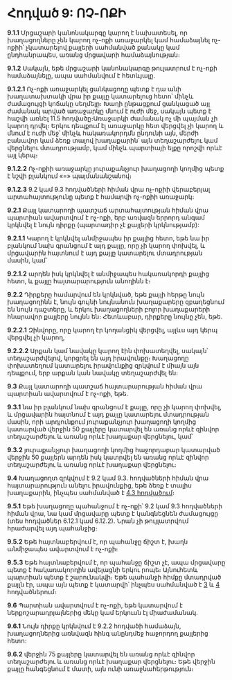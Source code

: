# Հոդված 9: ՈՉ-ՈՔԻ

**9.1.1** Մրցաշարի կանոնակարգը կարող է նախատեսել, որ խաղացողները չեն կարող ոչ-ոքի առաջարկել կամ համաձայնել ոչ-ոքիի՝ չկատարելով քայլերի սահմանված քանակը կամ ընդհանրապես, առանց մրցավարի համաձայնության։

**9.1.2** Սակայն, եթե մրցաշարի կանոնակարգը թուլատրում է ոչ-ոքի համաձայնելը, ապա սահմանվում է հետևյալը․

**9.1.2.1** Ոչ-ոքի առաջարկել ցանկացողը պետք է դա անի խաղատախտակի վրա իր քայլը կատարելուց հետո՝ մինչև ժամացույցի կոճակը սեղմելը։ Խաղի ընթացքում ցանկացած այլ ժամանակ արված առաջարկը մնում է ուժի մեջ, սակայն պետք է հաշվի առնել 11.5 հոդվածը։Առաջարկի ժամանակ ոչ մի պայման չի կարող դրվել։ Երկու դեպքում էլ առաջարկը հետ վերցվել չի կարող և մնում է ուժի մեջ՝ մինչև հակառակորդմն ընդունի այն, մերժի բանավոր կամ ձեռք տալով խաղաքարին՝ այն տեղաշարժելու կամ վերցնելու մտադրությամբ, կամ մինչև պարտիայի ելքը որոշվի որևէ այլ կերպ։

**9.1.2.2** Ոչ-ոքիի առաջարկը յուրաքանչյուր խաղացողի կողմից պետք է նշվի բլանկում «=» պայմանանշանով։

**9.1.2.3** 9.2 կամ 9.3 հոդվածների հիման վրա ոչ-ոքիի վերաբերյալ արտահայտությունը պետք է համարվի ոչ-ոքիի առաջարկ։

**9.2.1** Քայլ կատարողի պատշաճ արտահայտության հիման վրա պարտիան ավարտվում է ոչ-ոքի, երբ առվազն երրորդ անգամ կրկնվել է նույն դիրքը (պարտադիր չէ քայլերի կրկնությամբ):

**9.2.1.1** Կարող է կրկնվել անմիջապես իր քայլից հետո, եթե նա իր բլանկում նախ գրանցում է այդ քայլը, որը չի կարող փոխվել, և մրցավարին հայտնում է այդ քայլը կատարելու մտադրության մասին, կամ՝

**9.2.1.2** արդեն իսկ կրկնվել է անմիջապես հակառակորդի քայլից հետո, և քայլը հայտարարություն անողինն է։

**9.2.2** Դիրքերը համարվում են կրկնված, եթե քայլի հերթը նույն խաղացողինն է, նույն գույնի նույնանուն խաղաքարերը զբաղեցնում են նույն դաշտերը, և երկու խաղացողների բոլոր խաղաքարերի հնարավոր քայլերը նույնն են։ Հետևաբար, դիրքերը նույնը չեն, եթե․

**9.2.2.1** Զինվորը, որը կարող էր կողանցիկ վերցվել, այլևս այդ կերպ վերցվել չի կարող,

**9.2.2.2** Արքան կամ նավակը կարող էին փոխատեղվել, սակայն՝ տեղաշարժվելով, կորցրել են այդ իրավունքը։ Խաղացողը փոխատեղում կատարելու իրավունքից զրկվում է միայն այն դեպքում, երբ արքան կան նավակը տեղաշարժվել են։

**9.3** Քայլ կատարողի պատշաճ հայտարարության հիման վրա պարտիան ավարտվում է ոչ-ոքի, եթե․

**9.3.1** նա իր բլանկում նախ գրանցում է քայլը, որը չի կարող փոխվել, և մրցավարին հայտնում է այդ քայլը կատարելու մտադրության մասին, որի արդյունքում յուրաքանչյուր խաղացողի կողմից կատարված վերջին 50 քայլերը կատարվել են առանց որևէ զինվոր տեղաշարժելու և առանց որևէ խաղաքար վերցնելու, կամ՝

**9.3.2** յուրաքանչյուր խաղացողի կողմից հաջորդաբար կատարված վերջին 50 քայլերն արդեն իսկ կատրվել են առանց որևէ զինվոր տեղաշարժելու և առանց որևէ խաղաքար վերցնելու։

**9.4** Խաղացողտ զրկվում է 9.2 կամ 9.3. հոդվածների հիման վրա հայտարարություն անելու իրավունքից, եթե ձեռք է տալիս խաղաքարին, ինչպես սահմանված է [4.3 հոդվածում](./article4#4.3)։

**9.5.1** Եթե խաղացողը պահանջում է ոչ-ոքի՝ 9.2 կամ 9.3 հոդվածների հիման վրա, նա կամ մրցավարը պետք է կանգնեցնեն ժամացույցը (տես հոդվածներ 6.12.1 կամ 6.12.2). Նրան չի թույլատրվում հրաժարվել այդ պահանջից։

**9.5.2** Եթե հայտնաբերվում է, որ պահանջը ճիշտ է, խաղն անմիջապես ավարտվում է ոչ-ոքի։

**9․5․3** Եթե հայտնաբերվում է, որ պահանջը ճիշտ չէ, ապա մրցավարը պետք է հակառակորդին ավելացնի երկու րոպե։ Այնուհետև պարտիան պետք է շարունակվի։ Եթե պահանջի հիմքը մտադրված քայլն էր, ապա այն պետք է կատարվի՝ ինչպես սահմանված է [3](./article3) և [4](./article4) հոդվածներում։

**9.6** Պարտիան ավարտվում է ոչ-ոքի, եթե կատարվում է ներքոշարադրյալներից մեկը կամ երկուսն էլ միաժամանակ․

**9.6.1** Նույն դիրքը կրկնվում է 9.2.2 հոդվածի համաձայն, խաղացողներից առնվազն հինգ անընդմեջ հաջորդող քայլերից հետո։

**9.6.2** վերջին 75 քայլերը կատարվել են առանց որևէ զինվոր տեղաշարժելու և առանց որևէ խաղաքար վերցնելու։ Եթե վերջին քայլը հանգեցնում է մատի, այն ունի առաջնահերթություն։
